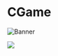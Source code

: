 # CGame

![Banner](https://cdn.discordapp.com/attachments/522143202426224654/797038690899066911/Plan_de_travail_1_copie.png)

![](https://cdn.discordapp.com/attachments/522143202426224654/797040292900503562/Mobile.png)

